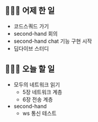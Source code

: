 ## 👩🏻‍💻 어제 한 일

- 코드스쿼드 가기
- second-hand 회의
- second-hand chat 기능 구현 시작
- 딥다이브 스터디

## 👩🏻‍💻 오늘 할 일

- 모두의 네트워크 읽기
  - 5장 네트워크 계층
  - 6장 전송 계층
- second-hand
  - ws 통신 테스트
